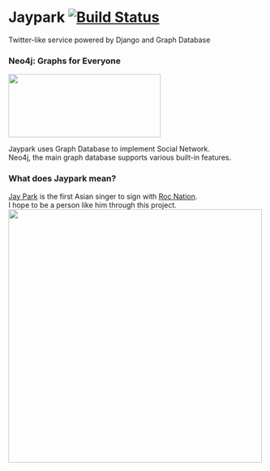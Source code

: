 # Jaypark [![Build Status](https://travis-ci.com/sinwoobang/jaypark.svg?token=s64m3rayQnZ6TWPqxtrG&branch=master)](https://travis-ci.com/sinwoobang/jaypark)
Twitter-like service powered by Django and Graph Database

### Neo4j: Graphs for Everyone
<img src="https://go.neo4j.com/rs/710-RRC-335/images/neo4j_logo.png?_ga=2.73466580.718215210.1555340602-745702593.1554483956" width="300" height="125"><br>

Jaypark uses Graph Database to implement Social Network.<br>
Neo4j, the main graph database supports various built-in features.

### What does Jaypark mean?
[Jay Park](https://rocnation.com/jay-park/) is the first Asian singer to sign with [Roc Nation](https://rocnation.com/).<br>
I hope to be a person like him through this project.
<br><img src="https://www.allkpop.com/upload/2018/05/af_org/28173717/Jay-Park.jpg" width="500">
